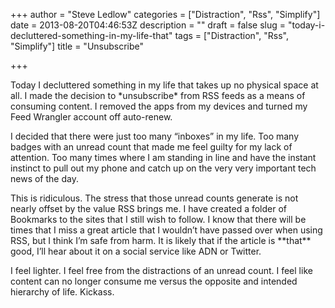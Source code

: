 +++
author = "Steve Ledlow"
categories = ["Distraction", "Rss", "Simplify"]
date = 2013-08-20T04:46:53Z
description = ""
draft = false
slug = "today-i-decluttered-something-in-my-life-that"
tags = ["Distraction", "Rss", "Simplify"]
title = "Unsubscribe"

+++


<p>Today I decluttered something in my life that takes up no physical space at all.  I made the decision to *unsubscribe* from RSS feeds as a means of consuming content.  I removed the apps from my devices and turned my Feed Wrangler account off auto-renew.</p>

<p>I decided that there were just too many &ldquo;inboxes&rdquo; in my life.  Too many badges with an unread count that made me feel guilty for my lack of attention.  Too many times where I am standing in line and have the instant instinct to pull out my phone and catch up on the very very important tech news of the day.</p>

<p>This is ridiculous.  The stress that those unread counts generate is not nearly offset by the value RSS brings me.  I have created a folder of Bookmarks to the sites that I still wish to follow.  I know that there will be times that I miss a great article that I wouldn&rsquo;t have passed over when using RSS, but I think I&rsquo;m safe from harm.  It is likely that if the article is **that** good, I&rsquo;ll hear about it on a social service like ADN or Twitter.</p>

<p>I feel lighter.  I feel free from the distractions of an unread count.  I feel like content can no longer consume me versus the opposite and intended hierarchy of life.  Kickass.</p>

